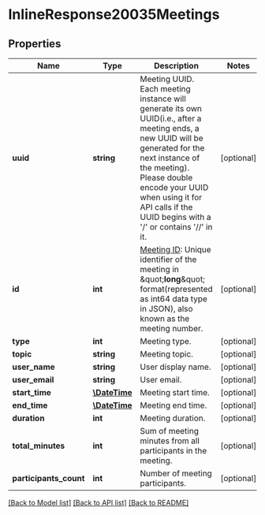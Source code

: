 # InlineResponse20035Meetings

## Properties
Name | Type | Description | Notes
------------ | ------------- | ------------- | -------------
**uuid** | **string** | Meeting UUID. Each meeting instance will generate its own UUID(i.e., after a meeting ends, a new UUID will be generated for the next instance of the meeting). Please double encode your UUID when using it for API calls if the UUID begins with a &#39;/&#39; or contains &#39;//&#39; in it. | [optional] 
**id** | **int** | [Meeting ID](https://support.zoom.us/hc/en-us/articles/201362373-What-is-a-Meeting-ID-):            Unique identifier of the meeting in \&quot;**long**\&quot; format(represented as int64 data type in JSON), also known as the meeting number. | [optional] 
**type** | **int** | Meeting type. | [optional] 
**topic** | **string** | Meeting topic. | [optional] 
**user_name** | **string** | User display name. | [optional] 
**user_email** | **string** | User email. | [optional] 
**start_time** | [**\DateTime**](\DateTime.md) | Meeting start time. | [optional] 
**end_time** | [**\DateTime**](\DateTime.md) | Meeting end time. | [optional] 
**duration** | **int** | Meeting duration. | [optional] 
**total_minutes** | **int** | Sum of meeting minutes from all participants in the meeting. | [optional] 
**participants_count** | **int** | Number of meeting participants. | [optional] 

[[Back to Model list]](../README.md#documentation-for-models) [[Back to API list]](../README.md#documentation-for-api-endpoints) [[Back to README]](../README.md)


